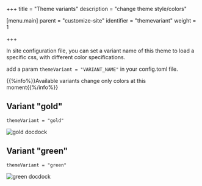+++
title = "Theme variants"
description = "change theme style/colors"

[menu.main]
parent = "customize-site"
identifier = "themevariant"
weight = 1

+++

In site configuration file, you can set a variant name of this theme to load a specific css, with different color specifications.

add a param `themeVariant = "VARIANT_NAME"` in your config.toml file.

{{%info%}}Available variants change only colors at this moment{{%/info%}}


## Variant "gold"
`themeVariant = "gold"`

![gold docdock](/variant-gold.png)

## Variant "green"
`themeVariant = "green"`

![green docdock](/variant-green.png)